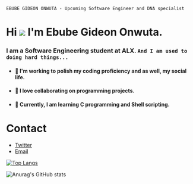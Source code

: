 ```
EBUBE GIDEON ONWUTA - Upcoming Software Engineer and DNA specialist
```
# Hi  ![](https://user-images.githubusercontent.com/18350557/176309783-0785949b-9127-417c-8b55-ab5a4333674e.gif) I'm Ebube Gideon Onwuta.

### I am a Software Engineering student at ALX. `And I am used to doing hard things...`

- #### 🔭 I'm working to polish my coding proficiency and as well, my social life.
- #### 👯 I love collaborating on programming projects.
- #### 🧠  Currently, I am learning C programming and Shell scripting.

# Contact 
* [Twitter](https://twitter.com/EbubeStar)
* [Email](mailto:onwutaebubegideon1555@gmail.com)

[![Top Langs](https://github-readme-stats.vercel.app/api/top-langs/?username=Ebuube&layout=compact)](https://github.com/Ebuube/github-readme-stats)

![Anurag's GitHub stats](https://github-readme-stats.vercel.app/api?username=Ebuube&show_icons=true&theme=radical)
